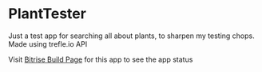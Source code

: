 # PlantTester

Just a test app for searching all about plants, to sharpen my testing chops. Made using trefle.io API

Visit [Bitrise Build Page](https://app.bitrise.io/app/6358872685672728) for this app to see the app status
